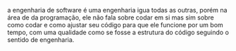 a engenharia de software é uma engenharia igua todas as outras, porém na área de da programação, ele não fala sobre codar em si mas sim sobre como codar e como ajustar seu código para que ele funcione por um bom tempo, com uma qualidade como se fosse a estrutura do código seguindo o sentido de engenharia.